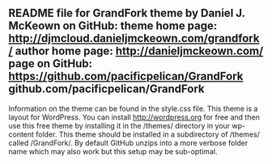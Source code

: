 README file for GrandFork theme by Daniel J. McKeown on GitHub: 
theme home page: http://djmcloud.danieljmckeown.com/grandfork/
author home page: http://danieljmckeown.com/ 
page on GitHub: https://github.com/pacificpelican/GrandFork github.com/pacificpelican/GrandFork 
-------------------------------------------------
Information on the theme can be found in the style.css file.
This theme is a layout for WordPress.  You can install http://wordpress.org for free and then use this free theme by installing it in the /themes/ directory in your wp-content folder.
This theme should be installed in a subdirectory of /themes/ called /GrandFork/.  By default GitHub unzips into a more verbose folder name which may also work but this setup may be sub-optimal.